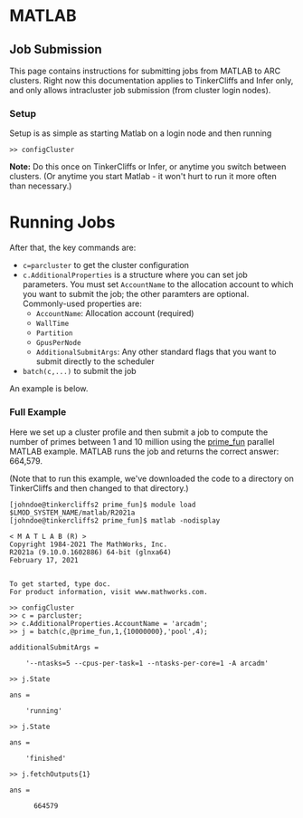 # MATLAB

## Job Submission

This page contains instructions for submitting jobs from MATLAB to ARC clusters. Right now this documentation applies to TinkerCliffs and Infer only, and only allows intracluster job submission (from cluster login nodes). 

### Setup
Setup is as simple as starting Matlab on a login node and then running
```
>> configCluster
```
**Note:** Do this once on TinkerCliffs or Infer, or anytime you switch between clusters. (Or anytime you start Matlab - it won't hurt to run it more often than necessary.)

# Running Jobs
After that, the key commands are:

- `c=parcluster` to get the cluster configuration
- `c.AdditionalProperties` is a structure where you can set job parameters. You must set `AccountName` to the allocation account to which you want to submit the job; the other paramters are optional. Commonly-used properties are:
    - `AccountName`: Allocation account (required)
    - `WallTime`
    - `Partition`
    - `GpusPerNode`
    - `AdditionalSubmitArgs`: Any other standard flags that you want to submit directly to the scheduler
- `batch(c,...)` to submit the job

An example is below.

### Full Example
Here we set up a cluster profile and then submit a job to compute the number of primes between 1 and 10 million using the [prime_fun](https://github.com/AdvancedResearchComputing/examples/blob/master/matlab/prime_fun.m "`prime_fun`") parallel MATLAB example. MATLAB runs the job and returns the correct answer: 664,579.

(Note that to run this example, we've downloaded the code to a directory on TinkerCliffs and then changed to that directory.)

```
[johndoe@tinkercliffs2 prime_fun]$ module load $LMOD_SYSTEM_NAME/matlab/R2021a
[johndoe@tinkercliffs2 prime_fun]$ matlab -nodisplay

< M A T L A B (R) >
Copyright 1984-2021 The MathWorks, Inc.
R2021a (9.10.0.1602886) 64-bit (glnxa64)
February 17, 2021


To get started, type doc.
For product information, visit www.mathworks.com.

>> configCluster
>> c = parcluster;
>> c.AdditionalProperties.AccountName = 'arcadm';
>> j = batch(c,@prime_fun,1,{10000000},'pool',4); 

additionalSubmitArgs =

    '--ntasks=5 --cpus-per-task=1 --ntasks-per-core=1 -A arcadm'

>> j.State

ans =

    'running'

>> j.State

ans =

    'finished'

>> j.fetchOutputs{1}

ans =

      664579
```
